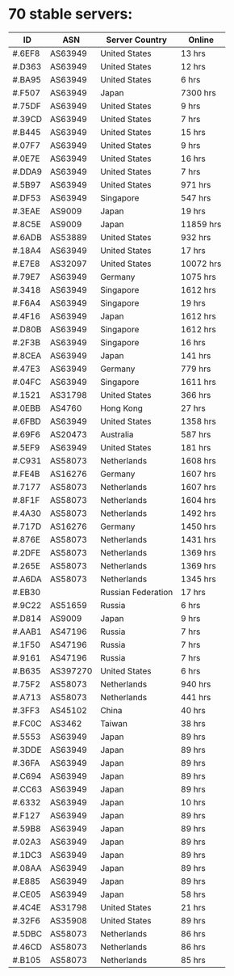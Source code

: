 # 70 stable servers:

| ID | ASN | Server Country | Online |
| ------ | ------ | ------ | ------ |
| #.6EF8 | AS63949 | United States | 13 hrs |
| #.D363 | AS63949 | United States | 12 hrs |
| #.BA95 | AS63949 | United States | 6 hrs |
| #.F507 | AS63949 | Japan | 7300 hrs |
| #.75DF | AS63949 | United States | 9 hrs |
| #.39CD | AS63949 | United States | 7 hrs |
| #.B445 | AS63949 | United States | 15 hrs |
| #.07F7 | AS63949 | United States | 9 hrs |
| #.0E7E | AS63949 | United States | 16 hrs |
| #.DDA9 | AS63949 | United States | 7 hrs |
| #.5B97 | AS63949 | United States | 971 hrs |
| #.DF53 | AS63949 | Singapore | 547 hrs |
| #.3EAE | AS9009 | Japan | 19 hrs |
| #.8C5E | AS9009 | Japan | 11859 hrs |
| #.6ADB | AS53889 | United States | 932 hrs |
| #.18A4 | AS63949 | United States | 17 hrs |
| #.E7E8 | AS32097 | United States | 10072 hrs |
| #.79E7 | AS63949 | Germany | 1075 hrs |
| #.3418 | AS63949 | Singapore | 1612 hrs |
| #.F6A4 | AS63949 | Singapore | 19 hrs |
| #.4F16 | AS63949 | Japan | 1612 hrs |
| #.D80B | AS63949 | Singapore | 1612 hrs |
| #.2F3B | AS63949 | Singapore | 16 hrs |
| #.8CEA | AS63949 | Japan | 141 hrs |
| #.47E3 | AS63949 | Germany | 779 hrs |
| #.04FC | AS63949 | Singapore | 1611 hrs |
| #.1521 | AS31798 | United States | 366 hrs |
| #.0EBB | AS4760 | Hong Kong | 27 hrs |
| #.6FBD | AS63949 | United States | 1358 hrs |
| #.69F6 | AS20473 | Australia | 587 hrs |
| #.5EF9 | AS63949 | United States | 181 hrs |
| #.C931 | AS58073 | Netherlands | 1608 hrs |
| #.FE4B | AS16276 | Germany | 1607 hrs |
| #.7177 | AS58073 | Netherlands | 1607 hrs |
| #.8F1F | AS58073 | Netherlands | 1604 hrs |
| #.4A30 | AS58073 | Netherlands | 1492 hrs |
| #.717D | AS16276 | Germany | 1450 hrs |
| #.876E | AS58073 | Netherlands | 1431 hrs |
| #.2DFE | AS58073 | Netherlands | 1369 hrs |
| #.265E | AS58073 | Netherlands | 1369 hrs |
| #.A6DA | AS58073 | Netherlands | 1345 hrs |
| #.EB30 |  | Russian Federation | 17 hrs |
| #.9C22 | AS51659 | Russia | 6 hrs |
| #.D814 | AS9009 | Japan | 9 hrs |
| #.AAB1 | AS47196 | Russia | 7 hrs |
| #.1F50 | AS47196 | Russia | 7 hrs |
| #.9161 | AS47196 | Russia | 7 hrs |
| #.B635 | AS397270 | United States | 6 hrs |
| #.75F2 | AS58073 | Netherlands | 940 hrs |
| #.A713 | AS58073 | Netherlands | 441 hrs |
| #.3FF3 | AS45102 | China | 40 hrs |
| #.FC0C | AS3462 | Taiwan | 38 hrs |
| #.5553 | AS63949 | Japan | 89 hrs |
| #.3DDE | AS63949 | Japan | 89 hrs |
| #.36FA | AS63949 | Japan | 89 hrs |
| #.C694 | AS63949 | Japan | 89 hrs |
| #.CC63 | AS63949 | Japan | 89 hrs |
| #.6332 | AS63949 | Japan | 10 hrs |
| #.F127 | AS63949 | Japan | 89 hrs |
| #.59B8 | AS63949 | Japan | 89 hrs |
| #.02A3 | AS63949 | Japan | 89 hrs |
| #.1DC3 | AS63949 | Japan | 89 hrs |
| #.08AA | AS63949 | Japan | 89 hrs |
| #.E885 | AS63949 | Japan | 89 hrs |
| #.CE05 | AS63949 | Japan | 58 hrs |
| #.4C4E | AS31798 | United States | 21 hrs |
| #.32F6 | AS35908 | United States | 89 hrs |
| #.5DBC | AS58073 | Netherlands | 86 hrs |
| #.46CD | AS58073 | Netherlands | 86 hrs |
| #.B105 | AS58073 | Netherlands | 85 hrs |

